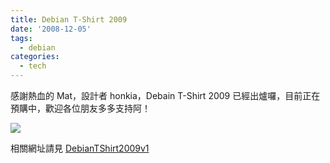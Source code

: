 ```yaml
---
title: Debian T-Shirt 2009
date: '2008-12-05'
tags:
  - debian
categories:
  - tech
---
```

感謝熱血的 Mat，設計者 honkia，Debain T-Shirt 2009 已經出爐囉，目前正在預購中，歡迎各位朋友多多支持阿！  

[![](http://farm4.static.flickr.com/3217/3045527844_49135c6045_o.jpg)](images/0.jpg)

  
  
相關網址請見 [DebianTShirt2009v1](http://sites.google.com/site/debiantshirt2009v1/)